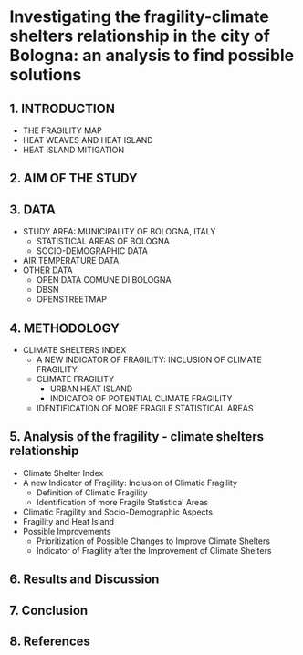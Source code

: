 # Investigating the fragility-climate shelters relationship in the city of Bologna: an analysis to find possible solutions

## 1. INTRODUCTION
- THE FRAGILITY MAP	
-	HEAT WEAVES AND HEAT ISLAND	
-	HEAT ISLAND MITIGATION	


## 2. AIM OF THE STUDY 

## 3. DATA 
- STUDY AREA: MUNICIPALITY OF BOLOGNA, ITALY	
  - STATISTICAL AREAS OF BOLOGNA	
  - SOCIO-DEMOGRAPHIC DATA	
- AIR TEMPERATURE DATA
- OTHER DATA
  - OPEN DATA COMUNE DI BOLOGNA
  - DBSN
  - OPENSTREETMAP	

## 4. METHODOLOGY
- CLIMATE SHELTERS INDEX	
  - A NEW INDICATOR OF FRAGILITY: INCLUSION OF CLIMATE FRAGILITY	
  - CLIMATE FRAGILITY	
      - URBAN HEAT ISLAND	
      - INDICATOR OF POTENTIAL CLIMATE FRAGILITY	
  - IDENTIFICATION OF MORE FRAGILE STATISTICAL AREAS	



## 5. Analysis of the fragility - climate shelters relationship
  - Climate Shelter Index
  - A new Indicator of Fragility: Inclusion of Climatic Fragility
    - Definition of Climatic Fragility
    - Identification of more Fragile Statistical Areas
  - Climatic Fragility and Socio-Demographic Aspects
  - Fragility and Heat Island
  - Possible Improvements
    - Prioritization of Possible Changes to Improve Climate Shelters
    - Indicator of Fragility after the Improvement of Climate Shelters
      
      
## 6. Results and Discussion

## 7. Conclusion

## 8. References








